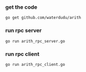 ### get the code

    go get github.com/waterdudu/arith

### run rpc server

    go run arith_rpc_server.go

### run rpc client

    go run arith_rpc_client.go

